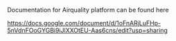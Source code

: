 Documentation for Airquality platform can be found here



https://docs.google.com/document/d/1oFnARjLuFHp-5nVdnFOoGYGBi9iJlXXOtEU-Aas6cns/edit?usp=sharing
